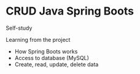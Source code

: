 # CRUD Java Spring Boots
Self-study

Learning from the project

- How Spring Boots works
- Access to database (MySQL)
- Create, read, update, delete data
